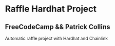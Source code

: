 # Raffle Hardhat Project

## FreeCodeCamp && Patrick Collins

Automatic raffle project with Hardhat and Chainlink
